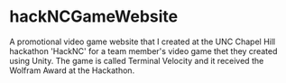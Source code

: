 # hackNCGameWebsite
A promotional video game website that I created at the UNC Chapel Hill hackathon 'HackNC' for a team member's video game thet they created using Unity. The game is called Terminal Velocity and it received the Wolfram Award at the Hackathon. 
